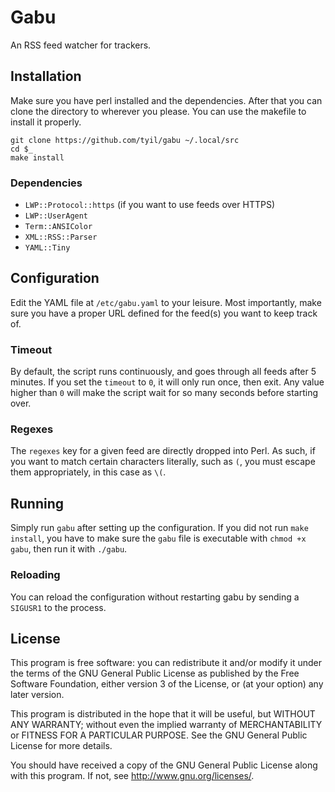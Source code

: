 # Gabu
An RSS feed watcher for trackers.

## Installation
Make sure you have perl installed and the dependencies. After that you can
clone the directory to wherever you please. You can use the makefile to install
it properly.

```
git clone https://github.com/tyil/gabu ~/.local/src
cd $_
make install
```

### Dependencies
- `LWP::Protocol::https` (if you want to use feeds over HTTPS)
- `LWP::UserAgent`
- `Term::ANSIColor`
- `XML::RSS::Parser`
- `YAML::Tiny`

## Configuration
Edit the YAML file at `/etc/gabu.yaml` to your leisure. Most importantly, make
sure you have a proper URL defined for the feed(s) you want to keep track of.

### Timeout
By default, the script runs continuously, and goes through all feeds after 5
minutes. If you set the `timeout` to `0`, it will only run once, then exit. Any
value higher than `0` will make the script wait for so many seconds before
starting over.

### Regexes
The `regexes` key for a given feed are directly dropped into Perl. As such, if
you want to match certain characters literally, such as `(`, you must escape
them appropriately, in this case as `\(`.

## Running
Simply run `gabu` after setting up the configuration. If you did not run `make
install`, you have to make sure the `gabu` file is executable with `chmod +x
gabu`, then run it with `./gabu`.

### Reloading
You can reload the configuration without restarting gabu by sending a `SIGUSR1`
to the process.

## License
This program is free software: you can redistribute it and/or modify it under
the terms of the GNU General Public License as published by the Free Software
Foundation, either version 3 of the License, or (at your option) any later
version.

This program is distributed in the hope that it will be useful, but WITHOUT ANY
WARRANTY; without even the implied warranty of MERCHANTABILITY or FITNESS FOR A
PARTICULAR PURPOSE.  See the GNU General Public License for more details.

You should have received a copy of the GNU General Public License along with
this program.  If not, see <http://www.gnu.org/licenses/>.

